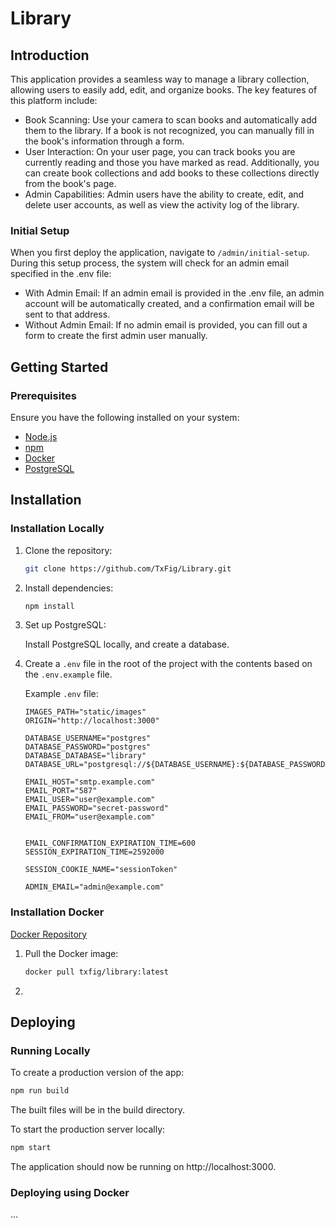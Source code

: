 # Library

## Introduction
This application provides a seamless way to manage a library collection, allowing users to easily add, edit, and organize books. The key features of this platform include:

- Book Scanning: Use your camera to scan books and automatically add them to the library. If a book is not recognized, you can manually fill in the book's information through a form.
- User Interaction: On your user page, you can track books you are currently reading and those you have marked as read. Additionally, you can create book collections and add books to these collections directly from the book's page.
- Admin Capabilities: Admin users have the ability to create, edit, and delete user accounts, as well as view the activity log of the library.

### Initial Setup
When you first deploy the application, navigate to `/admin/initial-setup`. During this setup process, the system will check for an admin email specified in the .env file:

- With Admin Email: If an admin email is provided in the .env file, an admin account will be automatically created, and a confirmation email will be sent to that address.
- Without Admin Email: If no admin email is provided, you can fill out a form to create the first admin user manually.

## Getting Started
### Prerequisites


Ensure you have the following installed on your system:

- [Node.js](https://nodejs.org/en/)
- [npm](https://www.npmjs.com/)
- [Docker](https://www.docker.com/)
- [PostgreSQL](https://www.postgresql.org/)

## Installation
### Installation Locally

1. Clone the repository:

    ```bash
    git clone https://github.com/TxFig/Library.git
    ```

2. Install dependencies:

    ```bash
    npm install
    ```

3. Set up PostgreSQL:

    Install PostgreSQL locally, and create a database.

4. Create a `.env` file in the root of the project with the contents based on the `.env.example` file.

    Example `.env` file:
    ```
    IMAGES_PATH="static/images"
    ORIGIN="http://localhost:3000"

    DATABASE_USERNAME="postgres"
    DATABASE_PASSWORD="postgres"
    DATABASE_DATABASE="library"
    DATABASE_URL="postgresql://${DATABASE_USERNAME}:${DATABASE_PASSWORD}@localhost:5432/${DATABASE_DATABASE}"

    EMAIL_HOST="smtp.example.com"
    EMAIL_PORT="587"
    EMAIL_USER="user@example.com"
    EMAIL_PASSWORD="secret-password"
    EMAIL_FROM="user@example.com"


    EMAIL_CONFIRMATION_EXPIRATION_TIME=600
    SESSION_EXPIRATION_TIME=2592000

    SESSION_COOKIE_NAME="sessionToken"

    ADMIN_EMAIL="admin@example.com"
    ```

### Installation Docker
[Docker Repository](https://hub.docker.com/r/txfig/library)

1. Pull the Docker image:

    ```bash
    docker pull txfig/library:latest
    ```

2.

## Deploying
### Running Locally

To create a production version of the app:

```bash
npm run build
```

The built files will be in the build directory.


To start the production server locally:

```bash
npm start
```
	

The application should now be running on http://localhost:3000.

### Deploying using Docker
...


